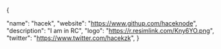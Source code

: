 {

  "name": "hacek",
  "website": "https://www.githup.com/haceknode",
  "description": "I am in RC",
  "logo": "https://r.resimlink.com/Kny6YO.png",
  "twitter": "https://www.twitter.com/hacekzk",
}
